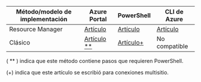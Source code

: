 | **Método/modelo de implementación** | **Azure Portal** | **PowerShell** | **CLI de Azure** |
| --- | --- | --- | --- |
| Resource Manager |[Artículo](../articles/vpn-gateway/vpn-gateway-howto-site-to-site-resource-manager-portal.md) |[Artículo](../articles/vpn-gateway/vpn-gateway-create-site-to-site-rm-powershell.md) | [Artículo](../articles/vpn-gateway/vpn-gateway-howto-site-to-site-resource-manager-cli.md) |
| Clásico |[Artículo ** ](../articles/vpn-gateway/vpn-gateway-howto-site-to-site-classic-portal.md) |[Artículo+](../articles/vpn-gateway/vpn-gateway-multi-site.md) | No compatible |

( ** ) indica que este método contiene pasos que requieren PowerShell.

(+) indica que este artículo se escribió para conexiones multisitio.